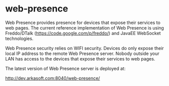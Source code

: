 web-presence
============

Web Presence provides presence for devices that expose their services to web pages. The current reference implementation of Web Presence is using Freddo/DTalk (https://code.google.com/p/freddo/) and JavaEE WebSocket technologies.

Web Presence security relies on WIFI security. Devices do only expose their local IP address to the remote Web Presence server. Nobody outside your LAN has access to the devices that expose their services to web pages.

The latest version of Web Presence server is deployed at:

http://dev.arkasoft.com:8040/web-presence/


